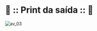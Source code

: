 # 📸 :: Print da saída :: 📸

![av_03](https://github.com/Cam1ss/pdm-241/assets/125037138/ac88d23b-cce1-48af-b051-bff17a51fe99)

